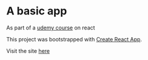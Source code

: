 # A basic app

As part of a [udemy course](https://www.udemy.com/course/complete-react-developer-zero-to-mastery/) on react

This project was bootstrapped with [Create React App](https://github.com/facebook/create-react-app).

Visit the site [here](http://jmgisele.github.io/React-Demo-Monsters-Rolodex)

